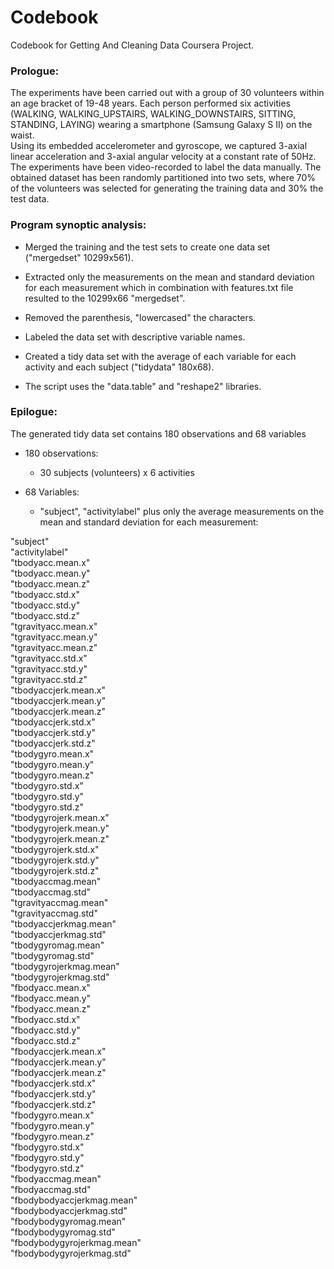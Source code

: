 # Codebook

Codebook for Getting And Cleaning Data Coursera Project.


### Prologue:

The experiments have been carried out with a group of 30 volunteers within an age bracket of 19-48 years. Each person performed six activities (WALKING, WALKING_UPSTAIRS, WALKING_DOWNSTAIRS, SITTING, STANDING, LAYING) wearing a smartphone (Samsung Galaxy S II) on the waist.  
Using its embedded accelerometer and gyroscope, we captured 3-axial linear acceleration and 3-axial angular velocity at a constant rate of 50Hz. The experiments have been video-recorded to label the data manually. The obtained dataset has been randomly partitioned into two sets, where 70% of the volunteers was selected for generating the training data and 30% the test data.


### Program synoptic analysis:

* Merged the training and the test sets to create one data set ("mergedset" 10299x561).

* Extracted only the measurements on the mean and standard deviation for each measurement which in combination with features.txt file resulted to the 10299x66 "mergedset".

* Removed the parenthesis, "lowercased" the characters.

* Labeled the data set with descriptive variable names.

* Created a tidy data set with the average of each variable for each activity and each subject ("tidydata" 180x68).

* The script uses the "data.table" and "reshape2" libraries.


### Epilogue:

The generated tidy data set contains 180 observations and 68 variables

* 180 observations:
	+ 30 subjects (volunteers) x 6 activities

* 68 Variables:
	+ "subject", "activitylabel" plus only the average measurements on the mean and standard deviation for each measurement:

"subject"                   
"activitylabel"             
"tbodyacc.mean.x"           
"tbodyacc.mean.y"          
"tbodyacc.mean.z"           
"tbodyacc.std.x"            
"tbodyacc.std.y"            
"tbodyacc.std.z"           
"tgravityacc.mean.x"        
"tgravityacc.mean.y"        
"tgravityacc.mean.z"       
"tgravityacc.std.x"        
"tgravityacc.std.y"         
"tgravityacc.std.z"         
"tbodyaccjerk.mean.x"       
"tbodyaccjerk.mean.y"      
"tbodyaccjerk.mean.z"       
"tbodyaccjerk.std.x"        
"tbodyaccjerk.std.y"       
"tbodyaccjerk.std.z"       
"tbodygyro.mean.x"          
"tbodygyro.mean.y"          
"tbodygyro.mean.z"          
"tbodygyro.std.x"          
"tbodygyro.std.y"           
"tbodygyro.std.z"           
"tbodygyrojerk.mean.x"      
"tbodygyrojerk.mean.y"     
"tbodygyrojerk.mean.z"      
"tbodygyrojerk.std.x"      
"tbodygyrojerk.std.y"       
"tbodygyrojerk.std.z"      
"tbodyaccmag.mean"          
"tbodyaccmag.std"           
"tgravityaccmag.mean"       
"tgravityaccmag.std"       
"tbodyaccjerkmag.mean"      
"tbodyaccjerkmag.std"       
"tbodygyromag.mean"         
"tbodygyromag.std"         
"tbodygyrojerkmag.mean"     
"tbodygyrojerkmag.std"      
"fbodyacc.mean.x"           
"fbodyacc.mean.y"          
"fbodyacc.mean.z"           
"fbodyacc.std.x"            
"fbodyacc.std.y"            
"fbodyacc.std.z"           
"fbodyaccjerk.mean.x"       
"fbodyaccjerk.mean.y"       
"fbodyaccjerk.mean.z"       
"fbodyaccjerk.std.x"       
"fbodyaccjerk.std.y"        
"fbodyaccjerk.std.z"        
"fbodygyro.mean.x"          
"fbodygyro.mean.y"         
"fbodygyro.mean.z"          
"fbodygyro.std.x"           
"fbodygyro.std.y"           
"fbodygyro.std.z"          
"fbodyaccmag.mean"          
"fbodyaccmag.std"           
"fbodybodyaccjerkmag.mean"  
"fbodybodyaccjerkmag.std"  
"fbodybodygyromag.mean"     
"fbodybodygyromag.std"      
"fbodybodygyrojerkmag.mean"  
"fbodybodygyrojerkmag.std"  
